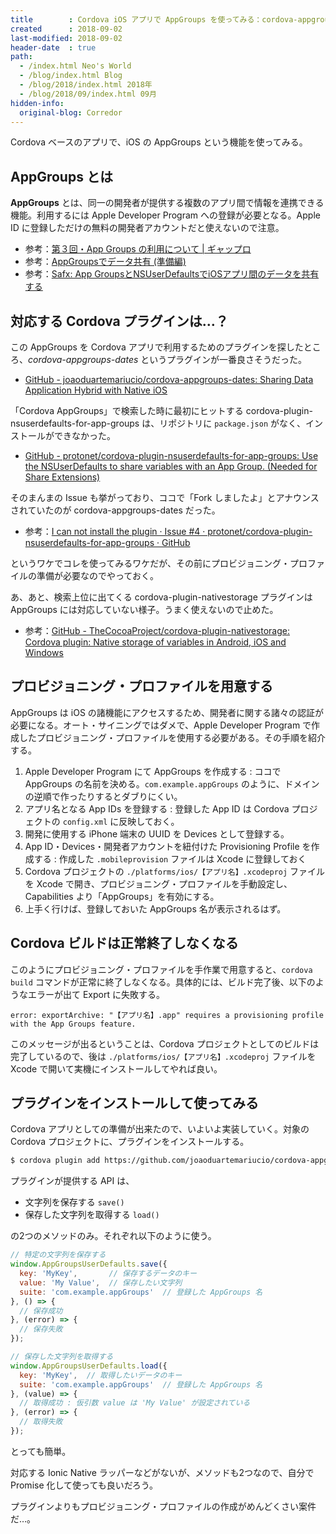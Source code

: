 ```yaml
---
title        : Cordova iOS アプリで AppGroups を使ってみる：cordova-appgroups-dates
created      : 2018-09-02
last-modified: 2018-09-02
header-date  : true
path:
  - /index.html Neo's World
  - /blog/index.html Blog
  - /blog/2018/index.html 2018年
  - /blog/2018/09/index.html 09月
hidden-info:
  original-blog: Corredor
---
```


Cordova ベースのアプリで、iOS の AppGroups という機能を使ってみる。

## AppGroups とは

__AppGroups__ とは、同一の開発者が提供する複数のアプリ間で情報を連携できる機能。利用するには Apple Developer Program への登録が必要となる。Apple ID に登録しただけの無料の開発者アカウントだと使えないので注意。

- 参考：[第３回・App Groups の利用について | ギャップロ](https://www.gaprot.jp/pickup/old-tips/ios8/app-groups)
- 参考：[AppGroupsでデータ共有 (準備編)](https://qiita.com/okuderap/items/f2b7922b52d2a207a40e)
- 参考：[Safx: App GroupsとNSUserDefaultsでiOSアプリ間のデータを共有する](http://safx-dev.blogspot.com/2014/10/app-groupsnsuserdefaultsios.html)

## 対応する Cordova プラグインは…？

この AppGroups を Cordova アプリで利用するためのプラグインを探したところ、_cordova-appgroups-dates_ というプラグインが一番良さそうだった。

- [GitHub - joaoduartemariucio/cordova-appgroups-dates: Sharing Data Application Hybrid with Native iOS](https://github.com/joaoduartemariucio/cordova-appgroups-dates)

「Cordova AppGroups」で検索した時に最初にヒットする cordova-plugin-nsuserdefaults-for-app-groups は、リポジトリに `package.json` がなく、インストールができなかった。

- [GitHub - protonet/cordova-plugin-nsuserdefaults-for-app-groups: Use the NSUserDefaults to share variables with an App Group. (Needed for Share Extensions)](https://github.com/protonet/cordova-plugin-nsuserdefaults-for-app-groups)

そのまんまの Issue も挙がっており、ココで「Fork しましたよ」とアナウンスされていたのが cordova-appgroups-dates だった。

- 参考：[I can not install the plugin · Issue #4 · protonet/cordova-plugin-nsuserdefaults-for-app-groups · GitHub](https://github.com/protonet/cordova-plugin-nsuserdefaults-for-app-groups/issues/4)

というワケでコレを使ってみるワケだが、その前にプロビジョニング・プロファイルの準備が必要なのでやっておく。

あ、あと、検索上位に出てくる cordova-plugin-nativestorage プラグインは AppGroups には対応していない様子。うまく使えないので止めた。

- 参考：[GitHub - TheCocoaProject/cordova-plugin-nativestorage: Cordova plugin: Native storage of variables in Android, iOS and Windows](https://github.com/TheCocoaProject/cordova-plugin-nativestorage)

## プロビジョニング・プロファイルを用意する

AppGroups は iOS の諸機能にアクセスするため、開発者に関する諸々の認証が必要になる。オート・サイニングではダメで、Apple Developer Program で作成したプロビジョニング・プロファイルを使用する必要がある。その手順を紹介する。

1. Apple Developer Program にて AppGroups を作成する : ココで AppGroups の名前を決める。`com.example.appGroups` のように、ドメインの逆順で作ったりするとダブりにくい。
2. アプリ名となる App IDs を登録する : 登録した App ID は Cordova プロジェクトの `config.xml` に反映しておく。
3. 開発に使用する iPhone 端末の UUID を Devices として登録する。
4. App ID・Devices・開発者アカウントを紐付けた Provisioning Profile を作成する : 作成した `.mobileprovision` ファイルは Xcode に登録しておく
5. Cordova プロジェクトの `./platforms/ios/【アプリ名】.xcodeproj` ファイルを Xcode で開き、プロビジョニング・プロファイルを手動設定し、Capabilities より「AppGroups」を有効にする。
6. 上手く行けば、登録しておいた AppGroups 名が表示されるはず。

## Cordova ビルドは正常終了しなくなる

このようにプロビジョニング・プロファイルを手作業で用意すると、`cordova build` コマンドが正常に終了しなくなる。具体的には、ビルド完了後、以下のようなエラーが出て Export に失敗する。

```
error: exportArchive: "【アプリ名】.app" requires a provisioning profile with the App Groups feature.
```

このメッセージが出るということは、Cordova プロジェクトとしてのビルドは完了しているので、後は `./platforms/ios/【アプリ名】.xcodeproj` ファイルを Xcode で開いて実機にインストールしてやれば良い。

## プラグインをインストールして使ってみる

Cordova アプリとしての準備が出来たので、いよいよ実装していく。対象の Cordova プロジェクトに、プラグインをインストールする。

```bash
$ cordova plugin add https://github.com/joaoduartemariucio/cordova-appgroups-dates
```

プラグインが提供する API は、

- 文字列を保存する `save()`
- 保存した文字列を取得する `load()`

の2つのメソッドのみ。それぞれ以下のように使う。

```javascript
// 特定の文字列を保存する
window.AppGroupsUserDefaults.save({
  key: 'MyKey',       // 保存するデータのキー
  value: 'My Value',  // 保存したい文字列
  suite: 'com.example.appGroups'  // 登録した AppGroups 名
}, () => {
  // 保存成功
}, (error) => {
  // 保存失敗
});

// 保存した文字列を取得する
window.AppGroupsUserDefaults.load({
  key: 'MyKey',  // 取得したいデータのキー
  suite: 'com.example.appGroups'  // 登録した AppGroups 名
}, (value) => {
  // 取得成功 : 仮引数 value は 'My Value' が設定されている
}, (error) => {
  // 取得失敗
});
```

とっても簡単。

対応する Ionic Native ラッパーなどがないが、メソッドも2つなので、自分で Promise 化して使っても良いだろう。

プラグインよりもプロビジョニング・プロファイルの作成がめんどくさい案件だ…。
